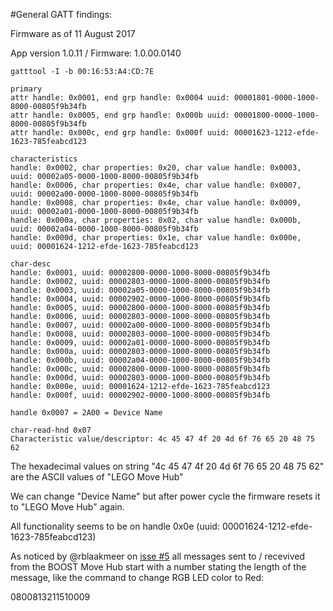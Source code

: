 #General GATT findings:

Firmware as of 11 August 2017

App version 1.0.11 / Firmware: 1.0.00.0140

```
gatttool -I -b 00:16:53:A4:CD:7E

primary
attr handle: 0x0001, end grp handle: 0x0004 uuid: 00001801-0000-1000-8000-00805f9b34fb
attr handle: 0x0005, end grp handle: 0x000b uuid: 00001800-0000-1000-8000-00805f9b34fb
attr handle: 0x000c, end grp handle: 0x000f uuid: 00001623-1212-efde-1623-785feabcd123

characteristics
handle: 0x0002, char properties: 0x20, char value handle: 0x0003, uuid: 00002a05-0000-1000-8000-00805f9b34fb
handle: 0x0006, char properties: 0x4e, char value handle: 0x0007, uuid: 00002a00-0000-1000-8000-00805f9b34fb
handle: 0x0008, char properties: 0x4e, char value handle: 0x0009, uuid: 00002a01-0000-1000-8000-00805f9b34fb
handle: 0x000a, char properties: 0x02, char value handle: 0x000b, uuid: 00002a04-0000-1000-8000-00805f9b34fb
handle: 0x000d, char properties: 0x1e, char value handle: 0x000e, uuid: 00001624-1212-efde-1623-785feabcd123

char-desc
handle: 0x0001, uuid: 00002800-0000-1000-8000-00805f9b34fb
handle: 0x0002, uuid: 00002803-0000-1000-8000-00805f9b34fb
handle: 0x0003, uuid: 00002a05-0000-1000-8000-00805f9b34fb
handle: 0x0004, uuid: 00002902-0000-1000-8000-00805f9b34fb
handle: 0x0005, uuid: 00002800-0000-1000-8000-00805f9b34fb
handle: 0x0006, uuid: 00002803-0000-1000-8000-00805f9b34fb
handle: 0x0007, uuid: 00002a00-0000-1000-8000-00805f9b34fb
handle: 0x0008, uuid: 00002803-0000-1000-8000-00805f9b34fb
handle: 0x0009, uuid: 00002a01-0000-1000-8000-00805f9b34fb
handle: 0x000a, uuid: 00002803-0000-1000-8000-00805f9b34fb
handle: 0x000b, uuid: 00002a04-0000-1000-8000-00805f9b34fb
handle: 0x000c, uuid: 00002800-0000-1000-8000-00805f9b34fb
handle: 0x000d, uuid: 00002803-0000-1000-8000-00805f9b34fb
handle: 0x000e, uuid: 00001624-1212-efde-1623-785feabcd123
handle: 0x000f, uuid: 00002902-0000-1000-8000-00805f9b34fb

handle 0x0007 = 2A00 = Device Name

char-read-hnd 0x07
Characteristic value/descriptor: 4c 45 47 4f 20 4d 6f 76 65 20 48 75 62
```

The hexadecimal values on string "4c 45 47 4f 20 4d 6f 76 65 20 48 75 62" are the ASCII values of "LEGO Move Hub"


We can change "Device Name" but after power cycle the firmware resets it to "LEGO Move Hub" again.


All functionality seems to be on handle 0x0e (uuid: 00001624-1212-efde-1623-785feabcd123)


As noticed by @rblaakmeer on [isse #5](0800813211510009) all messages sent to / recevived from the BOOST Move Hub start with a number stating the length of the message, like the command to change RGB LED color to Red:

0800813211510009

